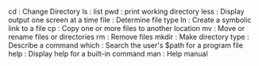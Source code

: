 cd : Change Directory
ls : list
pwd : print working directory
less : Display output one screen at a time
file : Determine file type
ln : Create a symbolic link to a file
cp : Copy one or more files to another location
mv : Move or rename files or directories
rm : Remove files
mkdir : Make directory
type : Describe a command 
which : Search the user's $path for a program file
help : Display help for a built-in command
man : Help manual
